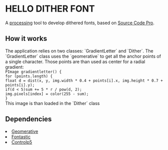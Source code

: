 <h1>HELLO DITHER FONT</h1>
A <a href="https://processing.org">processing</a> tool to develop dithered fonts, based on <a href="https://github.com/adobe-fonts/source-code-pro">Source Code Pro</a>.
<h2>How it works</h2>
The application relies on two classes: `GradientLetter` and `Dither`.
The `GradientLetter` class uses the `geomerative` to get all the anchor points of a single character. Those points are than used as center for a radial gradient:<br>
<code>PImage gradientletter() {</code><br>
<code>for (points.length) {</code><br>
<code>float d = dist(x, y, img.width * 0.4 + points[i].x, img.height * 0.7 + points[i].y);</code><br>
<code>if(d < 5)sum += 5 * r / pow(d, 2);</code><br>
<code>img.pixels[index] = color(255 - sum);</code><br>
<code>}</code><br>
  This image is than loaded in the `Dither` class
<h2>Dependencies</h2>
<li><a href="http://www.ricardmarxer.com/geomerative/">Geomerative</a></li>
<li><a href="http://code.andreaskoller.com/libraries/fontastic/">Fontastic</a></li>
<li><a href="http://www.sojamo.de/libraries/controlP5/">Controlp5</a></li>
